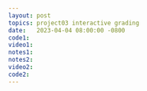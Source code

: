 ```yaml
---
layout: post
topics: project03 interactive grading
date:   2023-04-04 08:00:00 -0800
code1: 
video1: 
notes1: 
notes2: 
video2: 
code2:  
---
```

